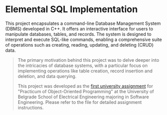 # Elemental SQL Implementation

This project encapsulates a command-line Database Management System (DBMS) developed in C++. It offers an interactive interface for users to manipulate databases, tables, and records. The system is designed to interpret and execute SQL-like commands, enabling a comprehensive suite of operations such as creating, reading, updating, and deleting (CRUD) data.
<br />


> The primary motivation behind this project was to delve deeper into the intricacies of database systems, with a particular focus on implementing operations like table creation, record insertion and deletion, and data querying.
>
> This project was developed as the [first university assignment](instructions.pdf) for "Practicum of Object-Oriented Programming" at the University of Belgrade School of Electrical Engineering majoring in Software Engineering. Please refer to the file for detailed assignment instructions.

